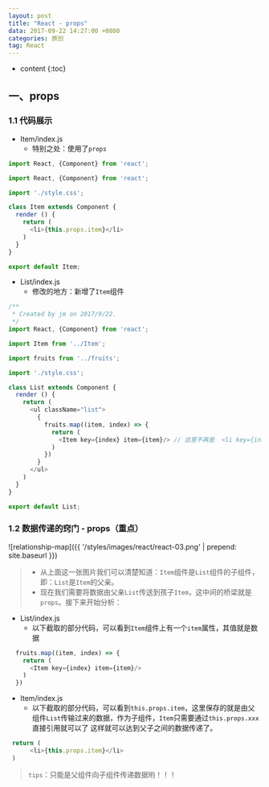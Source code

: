 ```yaml
---
layout: post
title: "React - props"
data: 2017-09-22 14:27:00 +0800
categories: 原创
tag: React
---
```

* content
{:toc}

<!-- more -->

## 一、props

### 1.1 代码展示

* Item/index.js
    * 特别之处：使用了`props`

```js
import React, {Component} from 'react';

import React, {Component} from 'react';

import './style.css';

class Item extends Component {
  render () {
    return (
      <li>{this.props.item}</li>
    )
  }
}

export default Item;
```

* List/index.js
    * 修改的地方：新增了`Item`组件

```js
/**
 * Created by jm on 2017/9/22.
 */
import React, {Component} from 'react';

import Item from '../Item';

import fruits from '../fruits';

import './style.css';

class List extends Component {
  render () {
    return (
      <ul className="list">
        {
          fruits.map((item, index) => {
            return (
              <Item key={index} item={item}/> // 这里不再是  <li key={index}>{item}</li>
            )
          })
        }
      </ul>
    )
  }
}

export default List;
```

### 1.2 数据传递的窍门 - props（重点）

![relationship-map]({{ '/styles/images/react/react-03.png' | prepend: site.baseurl }})

> * 从上面这一张图片我们可以清楚知道：`Item`组件是`List`组件的子组件，即：`List`是`Item`的父亲。
> * 现在我们需要将数据由父亲`List`传送到孩子`Item`，这中间的桥梁就是`props`。接下来开始分析：

* List/index.js
    * 以下截取的部分代码，可以看到`Item`组件上有一个`item`属性，其值就是数据

```js
  fruits.map((item, index) => {
    return (
      <Item key={index} item={item}/>
    )
  })
```

* Item/index.js
    *  以下截取的部分代码，可以看到`this.props.item`，这里保存的就是由父组件`List`传输过来的数据，作为子组件，`Item`只需要通过`this.props.xxx`直接引用就可以了
       这样就可以达到父子之间的数据传递了。

```js
 return (
      <li>{this.props.item}</li>
 )
```

> `tips`：只能是父组件向子组件传递数据哟！！！